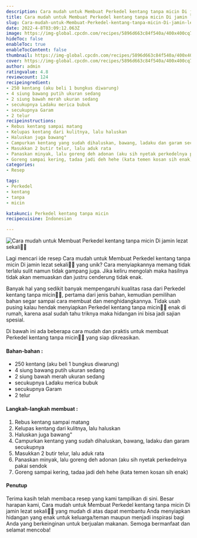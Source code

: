 ```yaml
---
description: Cara mudah untuk Membuat Perkedel kentang tanpa micin Di jamin lezat sekali"
title: Cara mudah untuk Membuat Perkedel kentang tanpa micin Di jamin lezat sekali
slug: Cara-mudah-untuk-Membuat-Perkedel-kentang-tanpa-micin-Di-jamin-lezat-sekali
date: 2022-4-8T03:09:12.063Z
image: https://img-global.cpcdn.com/recipes/5896d663c84f540a/400x400cq70/photo.jpg
hideToc: false
enableToc: true
enableTocContent: false
thumbnail: https://img-global.cpcdn.com/recipes/5896d663c84f540a/400x400cq70/photo.jpg
cover: https://img-global.cpcdn.com/recipes/5896d663c84f540a/400x400cq70/photo.jpg
author: admin
ratingvalue: 4.8
reviewcount: 124
recipeingredient:
- 250 kentang (aku beli 1 bungkus diwarung)
- 4 siung bawang putih ukuran sedang
- 2 siung bawah merah ukuran sedang
- secukupnya Ladaku merica bubuk
- secukupnya Garam
- 2 telur
recipeinstructions:
- Rebus kentang sampai matang
- Kelupas kentang dari kulitnya, lalu haluskan
- Haluskan juga bawang"
- Campurkan kentang yang sudah dihaluskan, bawang, ladaku dan garam secukupnya
- Masukkan 2 butir telur, lalu aduk rata
- Panaskan minyak, lalu goreng deh adonan (aku sih nyetak perkedelnya pakai sendok
- Goreng sampai kering, tadaa jadi deh hehe (kata temen kosan sih enak)
categories:
- Resep

tags:
- Perkedel
- kentang
- tanpa
- micin

katakunci: Perkedel kentang tanpa micin
recipecuisine: Indonesian

---
```


![Cara mudah untuk Membuat Perkedel kentang tanpa micin Di jamin lezat sekali👩‍🍳](https://img-global.cpcdn.com/recipes/5896d663c84f540a/400x400cq70/photo.jpg)

Lagi mencari ide resep Cara mudah untuk Membuat Perkedel kentang tanpa micin Di jamin lezat sekali👩‍🍳 yang unik? Cara menyiapkannya memang tidak terlalu sulit namun tidak gampang juga. Jika keliru mengolah maka hasilnya tidak akan memuaskan dan justru cenderung tidak enak.

Banyak hal yang sedikit banyak mempengaruhi kualitas rasa dari Perkedel kentang tanpa micin👩‍🍳, pertama dari jenis bahan, kemudian pemilihan bahan segar sampai cara membuat dan menghidangkannya. Tidak usah pusing kalau hendak menyiapkan Perkedel kentang tanpa micin👩‍🍳 enak di rumah, karena asal sudah tahu triknya maka hidangan ini bisa jadi sajian spesial.

Di bawah ini ada beberapa cara mudah dan praktis untuk membuat Perkedel kentang tanpa micin👩‍🍳 yang siap dikreasikan.

<!--inarticleads1-->

#### Bahan-bahan :

- 250 kentang (aku beli 1 bungkus diwarung)
- 4 siung bawang putih ukuran sedang
- 2 siung bawah merah ukuran sedang
- secukupnya Ladaku merica bubuk
- secukupnya Garam
- 2 telur

<!--inarticleads2-->

#### Langkah-langkah membuat :

1. Rebus kentang sampai matang
1. Kelupas kentang dari kulitnya, lalu haluskan
1. Haluskan juga bawang"
1. Campurkan kentang yang sudah dihaluskan, bawang, ladaku dan garam secukupnya
1. Masukkan 2 butir telur, lalu aduk rata
1. Panaskan minyak, lalu goreng deh adonan (aku sih nyetak perkedelnya pakai sendok
1. Goreng sampai kering, tadaa jadi deh hehe (kata temen kosan sih enak)

#### Penutup

Terima kasih telah membaca resep yang kami tampilkan di sini. Besar harapan kami, Cara mudah untuk Membuat Perkedel kentang tanpa micin Di jamin lezat sekali👩‍🍳 yang mudah di atas dapat membantu Anda menyiapkan hidangan yang enak untuk keluarga/teman maupun menjadi inspirasi bagi Anda yang berkeinginan untuk berjualan makanan. Semoga bermanfaat dan selamat mencoba!